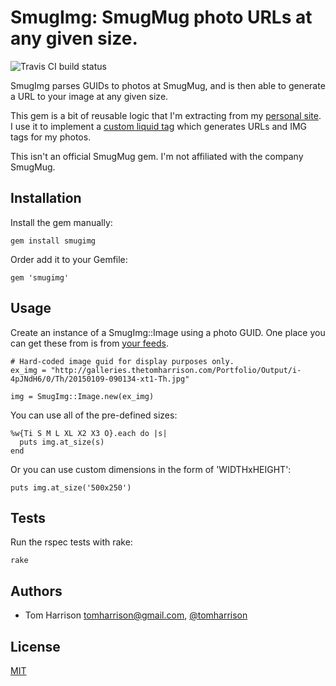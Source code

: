 # SmugImg: SmugMug photo URLs at any given size.

![Travis CI build status](https://api.travis-ci.org/tomharrison/smugimg.png)

SmugImg parses GUIDs to photos at SmugMug, and is then able to generate a URL to your image at any given size.

This gem is a bit of reusable logic that I'm extracting from my [personal site](http://www.thetomharrison.com). I use it to implement a [custom liquid tag](https://github.com/tomharrison/thetomharrison.com/blob/master/_plugins/smugmug.rb) which generates URLs and IMG tags for my photos.

This isn't an official SmugMug gem. I'm not affiliated with the company SmugMug.

## Installation

Install the gem manually:

    gem install smugimg

Order add it to your Gemfile:

    gem 'smugimg'

## Usage

Create an instance of a SmugImg::Image using a photo GUID. One place you can get these from is from [your feeds](http://help.smugmug.com/customer/portal/articles/93263-what-do-feeds-do-).

    # Hard-coded image guid for display purposes only.
    ex_img = "http://galleries.thetomharrison.com/Portfolio/Output/i-4pJNdH6/0/Th/20150109-090134-xt1-Th.jpg"

    img = SmugImg::Image.new(ex_img)

You can use all of the pre-defined sizes:

    %w{Ti S M L XL X2 X3 O}.each do |s|
      puts img.at_size(s)
    end

Or you can use custom dimensions in the form of 'WIDTHxHEIGHT':

    puts img.at_size('500x250')

## Tests

Run the rspec tests with rake:

    rake

## Authors

- Tom Harrison <tomharrison@gmail.com>, [@tomharrison](https://twitter.com/tomharrison)

## License

[MIT](LICENSE)

